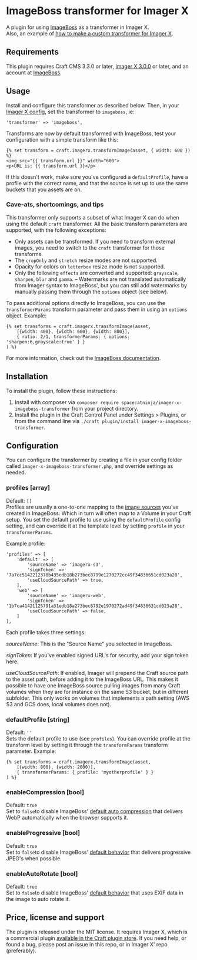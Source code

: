 # ImageBoss transformer for Imager X

A plugin for using [ImageBoss](https://imageboss.me/) as a transformer in Imager X.   
Also, an example of [how to make a custom transformer for Imager X](https://imager-x.spacecat.ninja/extending.html#transformers).

## Requirements

This plugin requires Craft CMS 3.3.0 or later, [Imager X 3.0.0](https://github.com/spacecatninja/craft-imager-x/) or later,
and an account at [ImageBoss](https://imageboss.me/).
 
## Usage

Install and configure this transformer as described below. Then, in your [Imager X config](https://imager-x.spacecat.ninja/configuration.html), 
set the transformer to `imageboss`, ie:

```
'transformer' => 'imageboss',
``` 

Transforms are now by default transformed with ImageBoss, test your configuration with a 
simple transform like this:

```
{% set transform = craft.imagerx.transformImage(asset, { width: 600 }) %}
<img src="{{ transform.url }}" width="600">
<p>URL is: {{ transform.url }}</p>
``` 

If this doesn't work, make sure you've configured a `defaultProfile`, have a profile with the correct name, and 
that the source is set up to use the same buckets that you assets are on.

### Cave-ats, shortcomings, and tips

This transformer only supports a subset of what Imager X can do when using the default `craft` transformer. 
All the basic transform parameters are supported, with the following exceptions:

- Only assets can be transformed. If you need to transform external images, you need to switch to the `craft` transformer for those transforms.
- The `cropOnly` and `stretch` resize modes are not supported.
- Opacity for colors on `letterbox` resize mode is not supported.
- Only the following `effects` are converted and supported: `grayscale`, `sharpen`, `blur` and `gamma`.
– Watermarks are not translated automatically from Imager syntax to ImageBoss', but you can still add watermarks by manually passing them through the `options` object (see below).

To pass additional options directly to ImageBoss, you can use the `transformerParams` transform parameter and pass them in using an `options` object. Example:

```
{% set transforms = craft.imagerx.transformImage(asset, 
    [{width: 400}, {width: 600}, {width: 800}], 
    { ratio: 2/1, transformerParams: { options: 'sharpen:6,grayscale:true' } }
) %}
```   

For more information, check out the [ImageBoss documentation](https://imageboss.me/docs).


## Installation

To install the plugin, follow these instructions:

1. Install with composer via `composer require spacecatninja/imager-x-imageboss-transformer` from your project directory.
2. Install the plugin in the Craft Control Panel under Settings > Plugins, or from the command line via `./craft plugin/install imager-x-imageboss-transformer`.


## Configuration

You can configure the transformer by creating a file in your config folder called
`imager-x-imageboss-transformer.php`, and override settings as needed.

### profiles [array]
Default: `[]`  
Profiles are usually a one-to-one mapping to the [image sources](https://imageboss.me/docs#image-sources) you've created in ImageBoss.
Which in turn will often map to a Volume in your Craft setup. You set the default profile to use using the `defaultProfile` config
setting, and can override it at the template level by setting `profile` in your `transformerParams`.

Example profile:

```
'profiles' => [
    'default' => [
        'sourceName' => 'imagerx-s3',
        'signToken' => '7a7cc5142212378b435edb18b273bec8799e1270272cc49f34836651cd023a28',
        'useCloudSourcePath' => true,
    ],
    'web' => [
        'sourceName' => 'imagerx-web',
        'signToken' => '1b7ca41421125791a31edb18a273bec8792e1970272ad49f34836631cd023a28',
        'useCloudSourcePath' => false,
    ]
],
```

Each profile takes three settings:

*sourceName*: This is the "Source Name" you selected in ImageBoss.

*signToken*: If you've enabled signed URL's for security, add your sign token here. 

*useCloudSourcePath*: If enabled, Imager will prepend the Craft source path to the asset path, before adding it to the 
ImageBoss URL. This makes it possible to have one ImageBoss source pulling images from many Craft volumes when they are for instance 
on the same S3 bucket, but in different subfolder. This only works on volumes that implements a path 
setting (AWS S3 and GCS does, local volumes does not).

### defaultProfile [string]
Default: `''`  
Sets the default profile to use (see `profiles`). You can override profile at the transform level by setting it through the `transformParams` transform parameter. Example:

```
{% set transforms = craft.imagerx.transformImage(asset, 
    [{width: 800}, {width: 2000}], 
    { transformerParams: { profile: 'myotherprofile' } }
) %}
```

### enableCompression [bool]
Default: `true`  
Set to `false`to disable ImageBoss' [default auto compression](https://imageboss.me/docs/image-compression) that delivers WebP automatically when the browser supports it. 

### enableProgressive [bool]
Default: `true`  
Set to `false`to disable ImageBoss' [default behavior](https://imageboss.me/docs/progressive-images) that delivers progressive JPEG's when possible. 

### enableAutoRotate [bool]
Default: `true`  
Set to `false`to disable ImageBoss' [default behavior](https://imageboss.me/docs/auto-rotate) that uses EXIF data in the image to auto rotate it. 


Price, license and support
---
The plugin is released under the MIT license. It requires Imager X, which is a commercial 
plugin [available in the Craft plugin store](https://plugins.craftcms.com/imager-x). If you 
need help, or found a bug, please post an issue in this repo, or in Imager X' repo (preferably). 
